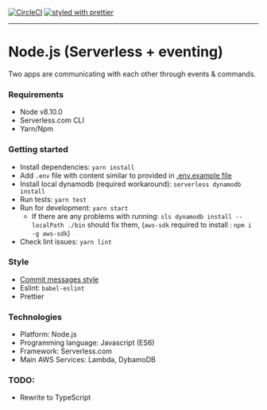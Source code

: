 [![CircleCI](https://circleci.com/gh/oleg-koval/node-serverless-eventing/tree/master.svg?style=svg)](https://circleci.com/gh/oleg-koval/node-serverless-eventing/tree/master) [![styled with prettier](https://img.shields.io/badge/styled_with-prettier-ff69b4.svg)](https://github.com/prettier/prettier)
______


# Node.js (Serverless + eventing)

Two apps are communicating with each other through events & commands.

### Requirements

-   Node v8.10.0
-   Serverless.com CLI
-   Yarn/Npm

### Getting started

-   Install dependencies: `yarn install`
-   Add `.env` file with content similar to provided in [.env.example file](/.env.example)
-   Install local dynamodb (required workaround): `serverless dynamodb install`
-   Run tests: `yarn test`
-   Run for development: `yarn start`
    - If there are any problems with running: `sls dynamodb install --localPath ./bin` should fix them, (`aws-sdk` required to install : `npm i -g aws-sdk`)
-   Check lint issues: `yarn lint`

### Style
-    [Commit messages style](https://gist.github.com/stephenparish/9941e89d80e2bc58a153)
-    Eslint: `babel-eslint`
-    Prettier

### Technologies

-   Platform: Node.js
-   Programming language: Javascript (ES6)
-   Framework: Serverless.com
-   Main AWS Services: Lambda, DybamoDB

### TODO:
-    Rewrite to TypeScript
